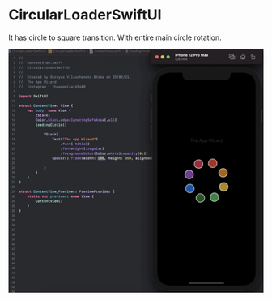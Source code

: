# CircularLoaderSwiftUI
It has circle to square transition. With entire main circle rotation.


![Image of Output](https://github.com/TheAppWizard/CircularLoaderSwiftUI/blob/main/output.png)
